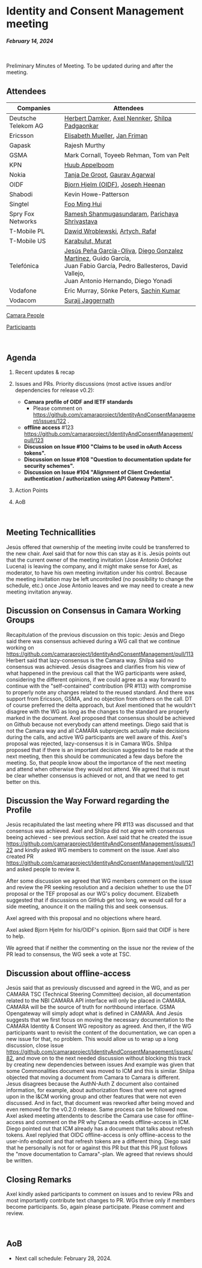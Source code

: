 # Identity and Consent Management meeting

#### *February 14, 2024*

<br>

Preliminary Minutes of Meeting. To be updated during and after the meeting.

## Attendees

| Companies | Attendees |
| --------- | --------- |
| Deutsche Telekom AG | [Herbert Damker](https://wiki.camaraproject.org/display/~hdamker), [Axel Nennker](https://wiki.camaraproject.org/display/~ignisvulpis), [Shilpa Padgaonkar](https://wiki.camaraproject.org/display/~shilpa.padgaonkar) |
| Ericsson  | [Elisabeth Mueller](https://wiki.camaraproject.org/display/~elisabethmueller), [Jan Friman](https://wiki.camaraproject.org/display/~Jan_Friman) |
| Gapask    | Rajesh Murthy |
| GSMA      | Mark Cornall, Toyeeb Rehman, Tom van Pelt |
| KPN       | [Huub Appelboom](https://github.com/HuubAppelboom) |
| Nokia     | [Tanja De Groot](https://wiki.camaraproject.org/display/~TanjaDeGroot), [Gaurav Agarwal](https://wiki.camaraproject.org/display/~gaurav2192) |
| OIDF      | [Bjorn Hjelm (OIDF)](https://github.com/bhjelm), [Joseph Heenan](https://github.com/jogu)  |
| Shabodi   | Kevin Howe-Patterson |
| Singtel   | [Foo Ming Hui](https://wiki.camaraproject.org/display/~mhfoo) |
| Spry Fox Networks | [Ramesh Shanmugasundaram](https://wiki.camaraproject.org/display/~sfnuser), [Parichaya Shrivastava](https://wiki.camaraproject.org/display/~lfsfn) |
| T-Mobile PL | [Dawid Wroblewski](https://github.com/DT-DawidWroblewski), [Artych, Rafał](https://wiki.camaraproject.org/display/~rart) |
| T-Mobile US | [Karabulut, Murat](https://wiki.camaraproject.org/display/~gmuratk) |
| Telefónica | [Jesús Peña García-Oliva](https://github.com/jpengar), [Diego Gonzalez Martínez](https://github.com/diegogonmar), Guido García,<br> Juan Fabio García, Pedro Ballesteros, David Vallejo,<br> Juan Antonio Hernando, Diego Yonadi |
| Vodafone  | Eric Murray, Sönke Peters, [Sachin Kumar](https://wiki.camaraproject.org/display/~sachinvodafone)|
| Vodacom | [Surajj Jaggernath](https://wiki.camaraproject.org/display/~surajjj) |

[Camara People](https://wiki.camaraproject.org/browsepeople.action)

[Participants](https://github.com/camaraproject/Governance/blob/main/PARTICIPANTS.MD)

<br>

## Agenda

1. Recent updates & recap
2. Issues and PRs. Priority discussions (most active issues and/or dependencies for release v0.2):
    - **Camara profile of OIDF and IETF standards**
        - Please comment on https://github.com/camaraproject/IdentityAndConsentManagement/issues/122 .
    - **offline access** #123 https://github.com/camaraproject/IdentityAndConsentManagement/pull/123
    - **Discussion on Issue #100 "Claims to be used in oAuth Access tokens".**
    - **Discussion on Issue #108 "Question to documentation update for security schemes".**
    - **Discussion on Issue #104 "Alignment of Client Credential authentication / authorization using API Gateway Pattern".**

3. Action Points
4. AoB

<br>

## Meeting Technicallities

Jesús offered that ownership of the meeting invite could be transferred to the new chair. Axel said that for now this can stay as it is.
Jesús points out that the current owner of the meeting invitation (Jose Antonio Ordoñez Lucena) is leaving the company, and it might make sense for Axel, as moderator, to have his own meeting invitation under his control. Because the meeting invitation may be left uncontrolled (no possibility to change the schedule, etc.) once Jose Antonio leaves and we may need to create a new meeting invitation anyway.


## Discussion on Consensus in Camara Working Groups

Recapitulation of the previous discussion on this topic: Jesús and Diego said there was consensus achieved during a WG call that we continue working on https://github.com/camaraproject/IdentityAndConsentManagement/pull/113
Herbert said that lazy-consensus is the Camara way. Shilpa said no consensus was achieved. 
Jesús disagrees and clarifies from his view of what happened in the previous call that the WG participants were asked, considering the different opinions, if we could agree as a way forward to continue with the "self-contained" contribution (PR #113) with compromise to properly note any changes related to the reused standard. And there was support from Ericsson, GSMA, and no objection from others on the call. DT of course preferred the delta approach, but Axel mentioned that he wouldn't disagree with the WG as long as the changes to the standard are properly marked in the document.
Axel proposed that consensus should be achieved on Github because not everybody can attend meetings. Diego said that is not the Camara way and all CAMARA subprojects actually make decisions during the calls, and active WG participants are well aware of this. Axel's proposal was rejected, lazy-consensus it is in Camara WGs.
Shilpa proposed that if there is an important decision suggested to be made at the next meeting, then this should be communicated a few days before the meeting. So, that people know about the importance of the next meeting and attend when otherwise they would not attend.
We agreed that is must be clear whether consensus is achieved or not, and that we need to get better on this.

## Discussion the Way Forward regarding the Profile

Jesús recapitulated the last meeting where PR #113 was discussed and that consensus was achieved.
Axel and Shilpa did not agree with consensus beeing achieved - see previous section.
Axel said that he created the issue https://github.com/camaraproject/IdentityAndConsentManagement/issues/122 and kindly asked WG members to comment on the issue.
Axel also created PR https://github.com/camaraproject/IdentityAndConsentManagement/pull/121 and asked people to review it.

After some discussion we agreed that WG members comment on the issue and review the PR seeking resolution and a decision whether to use the DT proposal or the TEF proposal as our WG's policy document.
Elizabeth suggested that if discussions on GitHub get too long, we would call for a side meeting, anounce it on the mailing this and seek consensus.

Axel agreed with this proposal and no objections where heard.

Axel asked Bjorn Hjelm for his/OIDF's opinion. Bjorn said that OIDF is here to help.

We agreed that if neither the commenting on the issue nor the review of the PR lead to consensus, the WG seek a vote at TSC.


## Discussion about offline-access

Jesús said that as previously discussed and agreed in the WG, and as per CAMARA TSC (Technical Steering Committee) decision, all documentation related to the NBI CAMARA API interface will only be placed in CAMARA. CAMARA will be the source of truth for northbound interface. GSMA Opengateway will simply adopt what is defined in CAMARA. And Jesús suggests that we first focus on moving the necessary documentation to the CAMARA Identity & Consent WG repository as agreed. And then, if the WG participants want to revisit the content of the documentation, we can open a new issue for that, no problem. This would allow us to wrap up a long discussion, close issue https://github.com/camaraproject/IdentityAndConsentManagement/issues/82, and move on to the next needed discussion without blocking this track by creating new dependencies between issues
And example was given that some Commonalities document was moved to ICM and this is similar. Shilpa objected that moving a document from Camara to Camara is different.
Jesus disagrees because the AuthN-Auth Z document also contained information, for example, about authorization flows that were not agreed upon in the I&CM working group and other features that were not even discussed. And in fact, that document was reworked after being moved and even removed for the v0.2.0 release. Same process can be followed now.
Axel asked meeting attendents to describe the Camara use case for offline-access and comment on the PR why Camara needs offline-access in ICM.
Diego pointed out that ICM already has a document that talks about refresh tokens.
Axel replyied that OIDC offline-access is only offline-access to the user-info endpoint and that refresh tokens are a different thing.
Diego said that he personally is not for or against this PR but that this PR just follows the "move documentation to Camara"-plan.
We agreed that reviews should be written.

## Closing Remarks

Axel kindly asked participants to comment on issues and to review PRs and most importantly contribute text changes to PR.
WGs thrive only if members become participants. So, again please participate. Please comment and review.



<br>

## AoB

- Next call schedule: February 28, 2024.
